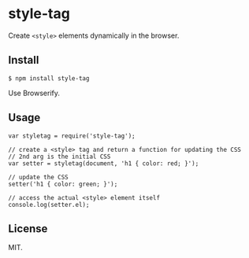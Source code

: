 # style-tag

Create `<style>` elements dynamically in the browser.

## Install

    $ npm install style-tag

Use Browserify.

## Usage

    var styletag = require('style-tag');

    // create a <style> tag and return a function for updating the CSS
    // 2nd arg is the initial CSS
    var setter = styletag(document, 'h1 { color: red; }');

    // update the CSS
    setter('h1 { color: green; }');

    // access the actual <style> element itself
    console.log(setter.el);

## License

MIT.